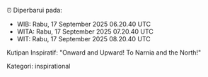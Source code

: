 ⏰ Diperbarui pada:
- WIB: Rabu, 17 September 2025 06.20.40 UTC
- WITA: Rabu, 17 September 2025 07.20.40 UTC
- WIT: Rabu, 17 September 2025 08.20.40 UTC

Kutipan Inspiratif:
"Onward and Upward!  To Narnia and the North!"


Kategori: inspirational

